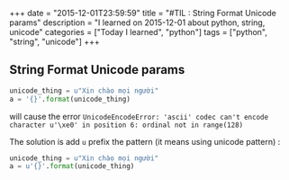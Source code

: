 +++
date = "2015-12-01T23:59:59"
title = "#TIL : String Format Unicode params"
description = "I learned on 2015-12-01 about python, string, unicode"
categories = ["Today I learned", "python"]
tags = ["python", "string", "unicode"]
+++



## String Format Unicode params

```python
unicode_thing = u"Xin chào mọi người"
a = '{}'.format(unicode_thing)
```
will cause the error `UnicodeEncodeError: 'ascii' codec can't encode character u'\xe0' in position 6: ordinal not in range(128)`

The solution is add `u` prefix the pattern (it means using unicode pattern) :

```python
unicode_thing = u"Xin chào mọi người"
a = u'{}'.format(unicode_thing)
```
